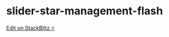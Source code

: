 # slider-star-management-flash

[Edit on StackBlitz ⚡️](https://stackblitz.com/edit/slider-star-management-flash)